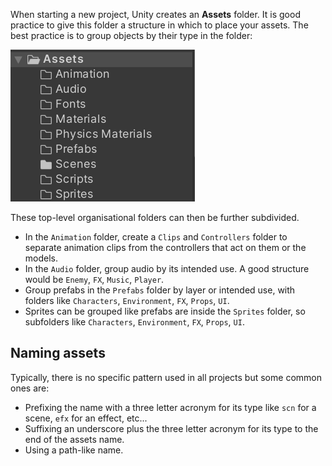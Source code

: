 When starting a new project, Unity creates an **Assets** folder. It is good practice to give this folder a structure in which to place your assets. The best practice is to group objects by their type in the folder:

![](../images/top_level_project_structure.png)

These top-level organisational folders can then be further subdivided.

- In the `Animation` folder, create a `Clips` and `Controllers` folder to separate animation clips from the controllers that act on them or the models.
- In the `Audio` folder, group audio by its intended use. A good structure would be `Enemy`, `FX`, `Music`, `Player`.
- Group prefabs in the `Prefabs` folder by layer or intended use, with folders like `Characters`, `Environment`, `FX`, `Props`, `UI`.
- Sprites can be grouped like prefabs are inside the `Sprites` folder, so subfolders like `Characters`, `Environment`, `FX`, `Props`, `UI`.

## Naming assets
Typically, there is no specific pattern used in all projects but some common ones are:

- Prefixing the name with a three letter acronym for its type like `scn` for a scene, `efx` for an effect, etc...
- Suffixing an underscore plus the three letter acronym for its type to the end of the assets name.
- Using a path-like name.
